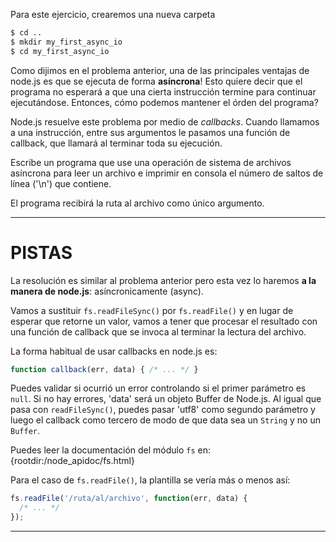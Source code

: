 Para este ejercicio, crearemos una nueva carpeta

```sh
$ cd ..
$ mkdir my_first_async_io
$ cd my_first_async_io
```

Como dijimos en el problema anterior, una de las principales ventajas de node.js es que se ejecuta de forma **asíncrona**! Esto quiere decir que el programa no esperará a que una cierta instrucción termine para continuar ejecutándose. Entonces, cómo podemos mantener el órden del programa?

Node.js resuelve este problema por medio de *callbacks*. Cuando llamamos a una instrucción, entre sus argumentos le pasamos una función de callback, que llamará al terminar toda su ejecución.

Escribe un programa que use una operación de sistema de archivos asíncrona para leer un archivo e imprimir en consola el número de saltos de línea ('\n') que contiene.

El programa recibirá la ruta al archivo como único argumento.

----------------------------------------------------------------------
# PISTAS

La resolución es similar al problema anterior pero esta vez lo haremos **a la manera de node.js**: asíncronicamente (async).

Vamos a sustituir `fs.readFileSync()` por `fs.readFile()` y en lugar de esperar que retorne un valor, vamos a tener que procesar el resultado con una función de callback que se invoca al terminar la lectura del archivo.

La forma habitual de usar callbacks en node.js es:

```js
function callback(err, data) { /* ... */ }
```

Puedes validar si ocurrió un error controlando si el primer parámetro es `null`. Si no hay errores, 'data' será un objeto Buffer de Node.js.
Al igual que pasa con `readFileSync()`, puedes pasar 'utf8' como segundo parámetro y luego el callback como tercero de modo de que data sea un `String` y no un `Buffer`.

Puedes leer la documentación del módulo `fs` en:
  {rootdir:/node_apidoc/fs.html}

Para el caso de `fs.readFile()`, la plantilla se vería más o menos así:

```js
fs.readFile('/ruta/al/archivo', function(err, data) {
  /* ... */
});
```

----------------------------------------------------------------------

